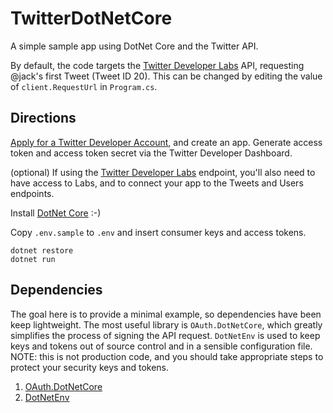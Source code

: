 # TwitterDotNetCore

A simple sample app using DotNet Core and the Twitter API.

By default, the code targets the [Twitter Developer Labs](https://t.co.labs) API, requesting @jack's first Tweet (Tweet ID 20). This can be changed by editing the value of `client.RequestUrl` in `Program.cs`.

## Directions

[Apply for a Twitter Developer Account](https://t.co.apply-for-access), and create an app. Generate access token and access token secret via the Twitter Developer Dashboard.

(optional) If using the [Twitter Developer Labs](https://t.co/labs) endpoint, you'll also need to have access to Labs, and to connect your app to the Tweets and Users endpoints.

Install [DotNet Core](https://dotnet.microsoft.com/download) :-)

Copy `.env.sample` to `.env` and insert consumer keys and access tokens.

```shell
dotnet restore
dotnet run
```

## Dependencies

The goal here is to provide a minimal example, so dependencies have been keep lightweight. The most useful library is `OAuth.DotNetCore`, which greatly simplifies the process of signing the API request. `DotNetEnv` is used to keep keys and tokens out of source control and in a sensible configuration file. NOTE: this is not production code, and you should take appropriate steps to protect your security keys and tokens.

1. [OAuth.DotNetCore](https://github.com/rhargreaves/oauth-dotnetcore)
2. [DotNetEnv](https://github.com/tonerdo/dotnet-env)
